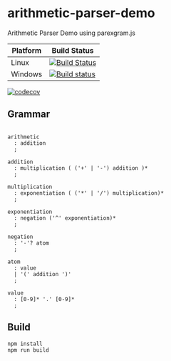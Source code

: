 # arithmetic-parser-demo

Arithmetic Parser Demo using parexgram.js

| Platform | Build Status |
| --- | --- |
| Linux | [![Build Status](https://travis-ci.org/LXSMNSYC/arithmetic-parser-demo.svg?branch=master)](https://travis-ci.org/LXSMNSYC/arithmetic-parser-demo) |
| Windows | [![Build status](https://ci.appveyor.com/api/projects/status/83gevhwpk1atlbsd?svg=true)](https://ci.appveyor.com/project/LXSMNSYC/arithmetic-parser-demo) |

[![codecov](https://codecov.io/gh/LXSMNSYC/arithmetic-parser-demo/branch/master/graph/badge.svg)](https://codecov.io/gh/LXSMNSYC/arithmetic-parser-demo)


## Grammar

```g4

arithmetic
  : addition
  ;

addition
  : multiplication ( ('+' | '-') addition )*
  ;

multiplication
  : exponentiation ( ('*' | '/') multiplication)*
  ;

exponentiation
  : negation ('^' exponentiation)*
  ;

negation
  : '-'? atom
  ;

atom
  : value
  | '(' addition ')'
  ;

value
  : [0-9]* '.' [0-9]*
  ;
```

## Build

```bash
npm install
npm run build
```